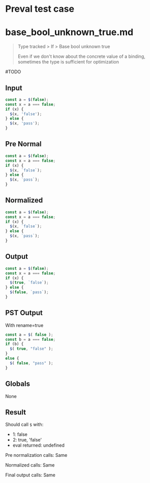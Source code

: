 # Preval test case

# base_bool_unknown_true.md

> Type tracked > If > Base bool unknown true
>
> Even if we don't know about the concrete value of a binding, sometimes the type is sufficient for optimization

#TODO

## Input

`````js filename=intro
const a = $(false);
const x = a === false;
if (x) {
  $(x, 'false');
} else {
  $(x, 'pass');
}
`````

## Pre Normal

`````js filename=intro
const a = $(false);
const x = a === false;
if (x) {
  $(x, `false`);
} else {
  $(x, `pass`);
}
`````

## Normalized

`````js filename=intro
const a = $(false);
const x = a === false;
if (x) {
  $(x, `false`);
} else {
  $(x, `pass`);
}
`````

## Output

`````js filename=intro
const a = $(false);
const x = a === false;
if (x) {
  $(true, `false`);
} else {
  $(false, `pass`);
}
`````

## PST Output

With rename=true

`````js filename=intro
const a = $( false );
const b = a === false;
if (b) {
  $( true, "false" );
}
else {
  $( false, "pass" );
}
`````

## Globals

None

## Result

Should call `$` with:
 - 1: false
 - 2: true, 'false'
 - eval returned: undefined

Pre normalization calls: Same

Normalized calls: Same

Final output calls: Same
